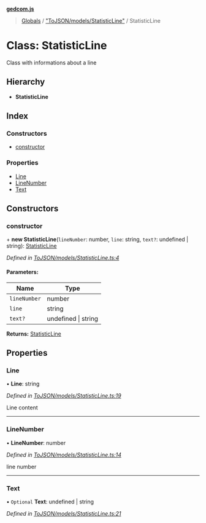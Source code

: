 **[gedcom.js](../README.md)**

> [Globals](../globals.md) / ["ToJSON/models/StatisticLine"](../modules/_tojson_models_statisticline_.md) / StatisticLine

# Class: StatisticLine

Class with informations about a line

## Hierarchy

* **StatisticLine**

## Index

### Constructors

* [constructor](_tojson_models_statisticline_.statisticline.md#constructor)

### Properties

* [Line](_tojson_models_statisticline_.statisticline.md#line)
* [LineNumber](_tojson_models_statisticline_.statisticline.md#linenumber)
* [Text](_tojson_models_statisticline_.statisticline.md#text)

## Constructors

### constructor

\+ **new StatisticLine**(`lineNumber`: number, `line`: string, `text?`: undefined \| string): [StatisticLine](_tojson_models_statisticline_.statisticline.md)

*Defined in [ToJSON/models/StatisticLine.ts:4](https://github.com/Jisco/gedcom.js/blob/af9d585/src/ToJSON/models/StatisticLine.ts#L4)*

#### Parameters:

Name | Type |
------ | ------ |
`lineNumber` | number |
`line` | string |
`text?` | undefined \| string |

**Returns:** [StatisticLine](_tojson_models_statisticline_.statisticline.md)

## Properties

### Line

•  **Line**: string

*Defined in [ToJSON/models/StatisticLine.ts:19](https://github.com/Jisco/gedcom.js/blob/af9d585/src/ToJSON/models/StatisticLine.ts#L19)*

Line content

___

### LineNumber

•  **LineNumber**: number

*Defined in [ToJSON/models/StatisticLine.ts:14](https://github.com/Jisco/gedcom.js/blob/af9d585/src/ToJSON/models/StatisticLine.ts#L14)*

line number

___

### Text

• `Optional` **Text**: undefined \| string

*Defined in [ToJSON/models/StatisticLine.ts:21](https://github.com/Jisco/gedcom.js/blob/af9d585/src/ToJSON/models/StatisticLine.ts#L21)*
